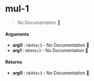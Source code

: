 # mul\-1

> No Documentation 🚧

#### Arguments

- **arg0** : `U64Vec3` \- No Documentation 🚧
- **arg1** : `U64Vec3` \- No Documentation 🚧

#### Returns

- **arg0** : `U64Vec3` \- No Documentation 🚧